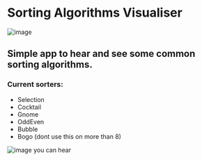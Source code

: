 # Sorting Algorithms Visualiser
 
![image](https://github.com/user-attachments/assets/61ea2e66-69b4-4c35-aa4f-d25b4cef2ca5)

## Simple app to hear and see some common sorting algorithms.

### Current sorters:
- Selection
- Cocktail
- Gnome
- OddEven
- Bubble
- Bogo (dont use this on more than 8)

![image you can hear](https://github.com/user-attachments/assets/00f43652-abc6-47ab-8352-8fea48607401)
